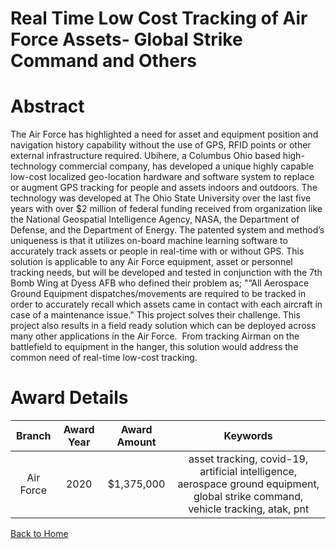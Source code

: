 
Real Time Low Cost Tracking of Air Force Assets- Global Strike Command and Others
=================================================================================

# Abstract


The Air Force has highlighted a need for asset and equipment position and navigation history capability without the use of GPS, RFID points or other external infrastructure required. Ubihere, a Columbus Ohio based high-technology commercial company, has developed a unique highly capable low-cost localized geo-location hardware and software system to replace or augment GPS tracking for people and assets indoors and outdoors. The technology was developed at The Ohio State University over the last five years with over $2 million of federal funding received from organization like the National Geospatial Intelligence Agency, NASA, the Department of Defense, and the Department of Energy. The patented system and method’s uniqueness is that it utilizes on-board machine learning software to accurately track assets or people in real-time with or without GPS. This solution is applicable to any Air Force equipment, asset or personnel tracking needs, but will be developed and tested in conjunction with the 7th Bomb Wing at Dyess AFB who defined their problem as; "“All Aerospace Ground Equipment dispatches/movements are required to be tracked in order to accurately recall which assets came in contact with each aircraft in case of a maintenance issue." This project solves their challenge. This project also results in a field ready solution which can be deployed across many other applications in the Air Force.  From tracking Airman on the battlefield to equipment in the hanger, this solution would address the common need of real-time low-cost tracking.    

# Award Details

|Branch|Award Year|Award Amount|Keywords|
| :---: | :---: | :---: | :---: |
|Air Force|2020|$1,375,000|asset tracking, covid-19, artificial intelligence, aerospace ground equipment, global strike command, vehicle tracking, atak, pnt|
  
  


[Back to Home](https://github.com/chrischow/dod_sbir_awards#1621)